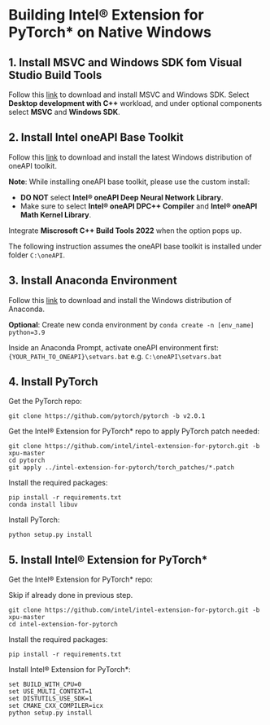 # Building Intel® Extension for PyTorch* on Native Windows

## 1. Install MSVC and Windows SDK fom Visual Studio Build Tools
Follow this [link](https://visualstudio.microsoft.com/downloads/#build-tools-for-visual-studio-2022) to download and install MSVC and Windows SDK. Select **Desktop development with C++** workload, and under optional components select **MSVC** and **Windows SDK**.

## 2. Install Intel oneAPI Base Toolkit
Follow this [link](https://www.intel.com/content/www/us/en/developer/tools/oneapi/base-toolkit-download.html?operatingsystem=window&distributions=offline) to download and install the latest Windows distribution of oneAPI toolkit.

**Note**: While installing oneAPI base toolkit, please use the custom install:

- **DO NOT** select **Intel® oneAPI Deep Neural Network Library**.
- Make sure to select **Intel® oneAPI DPC++ Compiler** and **Intel® oneAPI Math Kernel Library**. 

Integrate **Miscrosoft C++ Build Tools 2022** when the option pops up.

The following instruction assumes the oneAPI base toolkit is installed under folder `C:\oneAPI`.

## 3. Install Anaconda Environment
Follow this [link](https://www.anaconda.com/products/distribution) to download and install the Windows distribution of Anaconda.

**Optional**: Create new conda environment by `conda create -n [env_name] python=3.9`

Inside an Anaconda Prompt, activate oneAPI environment first:
`{YOUR_PATH_TO_ONEAPI}\setvars.bat` e.g. `C:\oneAPI\setvars.bat`

## 4. Install PyTorch
Get the PyTorch repo:
```
git clone https://github.com/pytorch/pytorch -b v2.0.1
```
Get the Intel® Extension for PyTorch* repo to apply PyTorch patch needed:
```
git clone https://github.com/intel/intel-extension-for-pytorch.git -b xpu-master
cd pytorch
git apply ../intel-extension-for-pytorch/torch_patches/*.patch
```
Install the required packages:
```
pip install -r requirements.txt
conda install libuv
```
Install PyTorch:
```
python setup.py install
```

## 5. Install Intel® Extension for PyTorch*
Get the Intel® Extension for PyTorch* repo:

Skip if already done in previous step.
```
git clone https://github.com/intel/intel-extension-for-pytorch.git -b xpu-master
cd intel-extension-for-pytorch
```
Install the required packages:
```
pip install -r requirements.txt
```
Install Intel® Extension for PyTorch*:
```
set BUILD_WITH_CPU=0
set USE_MULTI_CONTEXT=1
set DISTUTILS_USE_SDK=1
set CMAKE_CXX_COMPILER=icx
python setup.py install
```


